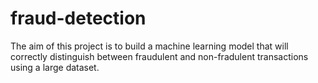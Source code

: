 # fraud-detection

The aim of this project is to build a machine learning model that will correctly distinguish between fraudulent and non-fradulent transactions using a large dataset.
